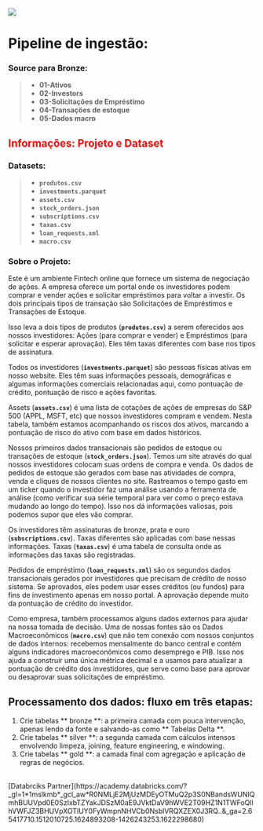 <img src="https://files.training.databricks.com/images/Apache-Spark-Logo_TM_200px.png" style="float: left: margin: 20px"/>


# Pipeline de ingestão: 


###  **Source para Bronze:**
>  * **01-Ativos**
>  * **02-Investors**
>  * **03-Solicitações de Empréstimo**
>  * **04-Transações de estoque**
>  * **05-Dados macro**


<h2 style="color:red">Informações: Projeto e Dataset</h2>


### Datasets:

> - **`produtos.csv`**
> - **`investments.parquet`**
> - **`assets.csv`**
> - **`stock_orders.json`**
> - **`subscriptions.csv`**
> - **`taxas.csv`**
> - **`loan_requests.xml`**
> - **`macro.csv`**


### Sobre o Projeto:                      

Este é um ambiente Fintech online que fornece um sistema de negociação de ações. A empresa oferece um portal onde os investidores podem comprar e vender ações e solicitar empréstimos para voltar a investir. Os dois principais tipos de transação são Solicitações de Empréstimos e Transações de Estoque.

Isso leva a dois tipos de produtos (**`produtos.csv`**) a serem oferecidos aos nossos investidores: Ações (para comprar e vender) e Empréstimos (para solicitar e esperar aprovação). Eles têm taxas diferentes com base nos tipos de assinatura.

Todos os investidores (**`investments.parquet`**) são pessoas físicas ativas em nosso website. Eles têm suas informações pessoais, demográficas e algumas informações comerciais relacionadas aqui, como pontuação de crédito, pontuação de risco e ações favoritas.

Assets (**`assets.csv`**) é uma lista de cotações de ações de empresas do S&P 500 (APPL, MSFT, etc) que nossos investidores compram e vendem. Nesta tabela, também estamos acompanhando os riscos dos ativos, marcando a pontuação de risco do ativo com base em dados históricos.

Nossos primeiros dados transacionais são pedidos de estoque ou transações de estoque (**`stock_orders.json`**). Temos um site através do qual nossos investidores colocam suas ordens de compra e venda. Os dados de pedidos de estoque são gerados com base nas atividades de compra, venda e cliques de nossos clientes no site. Rastreamos o tempo gasto em um ticker quando o investidor faz uma análise usando a ferramenta de análise (como verificar sua série temporal para ver como o preço estava mudando ao longo do tempo). Isso nos dá informações valiosas, pois podemos supor que eles vão comprar.

Os investidores têm assinaturas de bronze, prata e ouro (**`subscriptions.csv`**). Taxas diferentes são aplicadas com base nessas informações. Taxas (**`taxas.csv`**) é uma tabela de consulta onde as informações das taxas são registradas.

Pedidos de empréstimo (**`loan_requests.xml`**) são os segundos dados transacionais gerados por investidores que precisam de crédito de nosso sistema. Se aprovados, eles podem usar esses créditos (ou fundos) para fins de investimento apenas em nosso portal. A aprovação depende muito da pontuação de crédito do investidor.

Como empresa, também processamos alguns dados externos para ajudar na nossa tomada de decisão. Uma de nossas fontes são os Dados Macroeconômicos (**`macro.csv`**) que não tem conexão com nossos conjuntos de dados internos: recebemos mensalmente do banco central e contém alguns indicadores macroeconômicos como desemprego e PIB. Isso nos ajuda a construir uma única métrica decimal e a usamos para atualizar a pontuação de crédito dos investidores, que serve como base para aprovar ou desaprovar suas solicitações de empréstimo.


## Processamento dos dados: fluxo em três etapas:

1. Crie tabelas ** bronze **: a primeira camada com pouca intervenção, apenas lendo da fonte e salvando-as como ** Tabelas Delta **.
2. Crie tabelas ** silver **: a segunda camada com cálculos intensos envolvendo limpeza, joining, feature engineering, e windowing.
3. Crie tabelas ** gold **: a camada final com agregação e aplicação de regras de negócios.



<br>
[Databrciks Partner](https://academy.databricks.com/?_gl=1*1mslkmb*_gcl_aw*R0NMLjE2MjUzMDEyOTMuQ2p3S0NBandsWUNIQmhBUUVpd0E0SzIxbTZYakJDSzM0aE9JVktDaV9hWVE2T09HZ1N1TWFoQllhVWFJZ3BHUVpXOTlUY0FyWmpnNHVCb0NsblVRQXZEX0J3RQ..&_ga=2.65417710.1512010725.1624893208-1426243253.1622298680)  
</br>
